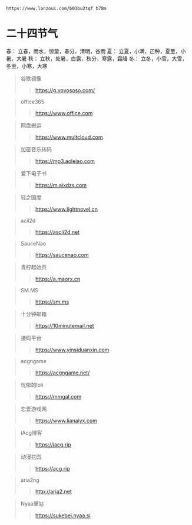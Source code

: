 ```
https://www.lanzoui.com/b01bu2tqf b78m
```

# 二十四节气

春： 立春，雨水，惊蛰，春分，清明，谷雨
夏： 立夏，小满，芒种，夏至，小暑，大暑
秋： 立秋，处暑，白露，秋分，寒露，霜降
冬： 立冬，小雪，大雪，冬至，小寒，大寒

> 谷歌镜像
>
>> https://g.vovososo.com/

> office365
>
>> https://www.office.com

> 网盘搬运
>
>> https://www.multcloud.com

> 加密音乐转码
>
>> https://mp3.aoleiao.com

> 爱下电子书
>
>> https://m.aixdzs.com

> 轻之国度
>
>> https://www.lightnovel.cn

> acii2d
>
>> https://ascii2d.net

> SauceNao
>
>> https://saucenao.com

> 青柠起始页
>
>> https://a.maorx.cn

> SM.MS
>
>> https://sm.ms

> 十分钟邮箱
>
>> https://10minutemail.net

> 接码平台
>
>> https://www.yinsiduanxin.com

> acgngame
>
>> https://acgngame.net/

> 忧郁的loli
>
>> https://mmgal.com

> 恋爱游戏网
>
>> https://www.lianaiyx.com

> iAcg博客
>
>> https://iacg.rip

> 动漫花园
>
>> https://acg.rip

> aria2ng
>
>> http://aria2.net

> Nyaa里站
> 
>> https://sukebei.nyaa.si
